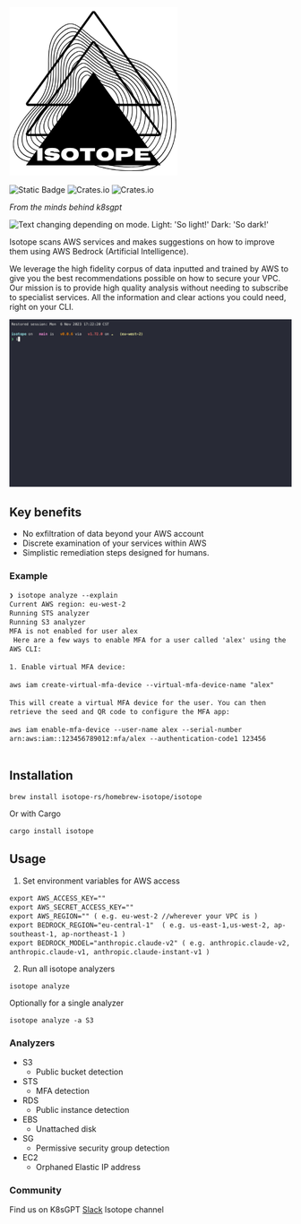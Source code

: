 <picture>
  <source media="(prefers-color-scheme: dark)" srcset="./images/logo-dark.png" width="300px;">
  <img alt="Text changing depending on mode. Light: 'So light!' Dark: 'So dark!'" src="./images/logo-light.png" width="300px;">
</picture>
<br/>

![Static Badge](https://img.shields.io/badge/status-alpha-blue)
![Crates.io](https://img.shields.io/crates/d/isotope)
![Crates.io](https://img.shields.io/crates/l/isotope/0.0.7)

<picture>
  <source srcset="https://raw.githubusercontent.com/k8sgpt-ai/community/main/artwork/icon-logo-01.svg" width="100px;">
</picture>

_From the minds behind k8sgpt_

<picture>
  <source media="(prefers-color-scheme: dark)" srcset="https://raw.githubusercontent.com/k8sgpt-ai/community/main/artwork/full-logo-02.svg" width="100px;">
  <img alt="Text changing depending on mode. Light: 'So light!' Dark: 'So dark!'" src="https://raw.githubusercontent.com/k8sgpt-ai/community/main/artwork/full-logo-01.svg" width="100px;">
</picture>
<br/>

Isotope scans AWS services and makes suggestions on how to improve them using AWS Bedrock (Artificial Intelligence).

We leverage the high fidelity corpus of data inputted and trained by AWS to give you the best recommendations possible on how to secure your VPC.
Our mission is to provide high quality analysis without needing to subscribe to specialist services. 
All the information and clear actions you could need, right on your CLI.


<img src="images/example.gif" width=650px; />

## Key benefits
- No exfiltration of data beyond your AWS account 
- Discrete examination of your services within AWS
- Simplistic remediation steps designed for humans.


### Example

```
❯ isotope analyze --explain
Current AWS region: eu-west-2
Running STS analyzer
Running S3 analyzer
MFA is not enabled for user alex
 Here are a few ways to enable MFA for a user called 'alex' using the AWS CLI:

1. Enable virtual MFA device:

aws iam create-virtual-mfa-device --virtual-mfa-device-name "alex"

This will create a virtual MFA device for the user. You can then retrieve the seed and QR code to configure the MFA app:

aws iam enable-mfa-device --user-name alex --serial-number arn:aws:iam::123456789012:mfa/alex --authentication-code1 123456


```

## Installation

```
brew install isotope-rs/homebrew-isotope/isotope
```

Or with Cargo

```bash
cargo install isotope
```

## Usage

1. Set environment variables for AWS access

```
export AWS_ACCESS_KEY=""
export AWS_SECRET_ACCESS_KEY=""
export AWS_REGION="" ( e.g. eu-west-2 //wherever your VPC is )
export BEDROCK_REGION="eu-central-1"  ( e.g. us-east-1,us-west-2, ap-southeast-1, ap-northeast-1 )
export BEDROCK_MODEL="anthropic.claude-v2" ( e.g. anthropic.claude-v2, anthropic.claude-v1, anthropic.claude-instant-v1 )
```
2. Run all isotope analyzers

```
isotope analyze
```

Optionally for a single analyzer

```
isotope analyze -a S3
```

### Analyzers

- S3
  - Public bucket detection
- STS
  - MFA detection
- RDS
  - Public instance detection
- EBS 
  - Unattached disk 
- SG
  - Permissive security group detection
- EC2
  - Orphaned Elastic IP address
 
### Community

Find us on K8sGPT [Slack](https://join.slack.com/t/k8sgpt/shared_invite/zt-276pa9uyq-pxAUr4TCVHubFxEvLZuT1Q) Isotope channel
